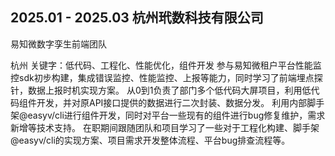 ## 2025.01 - 2025.03 杭州玳数科技有限公司

易知微数字孪生前端团队

杭州 关键字：低代码、工程化、性能优化，组件开发
参与易知微租户平台性能监控sdk初步构建，集成错误监控、性能监控、上报等能力，同时学习了前端埋点探针，数据上报时机实现方案。
从0到1负责了部门多个低代码大屏项目，利用低代码组件开发，并对原API接口提供的数据进行二次封装、数据分发。
利用内部脚手架@easyv/cli进行组件开发，同时对平台一些现有的组件进行bug修复维护，需求新增等技术支持。
在职期间跟随团队和项目学习了一些对于工程化构建、脚手架@easyv/cli的实现方案、项目需求开发整体流程、平台bug排查流程等。
